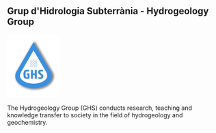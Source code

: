 ## Grup d'Hidrologia Subterrània - Hydrogeology Group

![](profile/ghs.png)

The Hydrogeology Group (GHS) conducts research, teaching and knowledge transfer to society in the field of hydrogeology and geochemistry.
